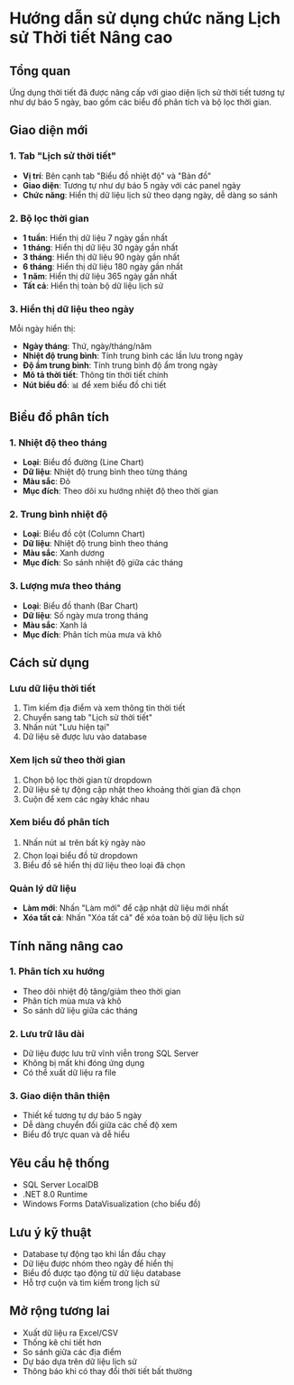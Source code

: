 # Hướng dẫn sử dụng chức năng Lịch sử Thời tiết Nâng cao

## Tổng quan
Ứng dụng thời tiết đã được nâng cấp với giao diện lịch sử thời tiết tương tự như dự báo 5 ngày, bao gồm các biểu đồ phân tích và bộ lọc thời gian.

## Giao diện mới

### 1. Tab "Lịch sử thời tiết"
- **Vị trí**: Bên cạnh tab "Biểu đồ nhiệt độ" và "Bản đồ"
- **Giao diện**: Tương tự như dự báo 5 ngày với các panel ngày
- **Chức năng**: Hiển thị dữ liệu lịch sử theo dạng ngày, dễ dàng so sánh

### 2. Bộ lọc thời gian
- **1 tuần**: Hiển thị dữ liệu 7 ngày gần nhất
- **1 tháng**: Hiển thị dữ liệu 30 ngày gần nhất
- **3 tháng**: Hiển thị dữ liệu 90 ngày gần nhất
- **6 tháng**: Hiển thị dữ liệu 180 ngày gần nhất
- **1 năm**: Hiển thị dữ liệu 365 ngày gần nhất
- **Tất cả**: Hiển thị toàn bộ dữ liệu lịch sử

### 3. Hiển thị dữ liệu theo ngày
Mỗi ngày hiển thị:
- **Ngày tháng**: Thứ, ngày/tháng/năm
- **Nhiệt độ trung bình**: Tính trung bình các lần lưu trong ngày
- **Độ ẩm trung bình**: Tính trung bình độ ẩm trong ngày
- **Mô tả thời tiết**: Thông tin thời tiết chính
- **Nút biểu đồ**: 📊 để xem biểu đồ chi tiết

## Biểu đồ phân tích

### 1. Nhiệt độ theo tháng
- **Loại**: Biểu đồ đường (Line Chart)
- **Dữ liệu**: Nhiệt độ trung bình theo từng tháng
- **Màu sắc**: Đỏ
- **Mục đích**: Theo dõi xu hướng nhiệt độ theo thời gian

### 2. Trung bình nhiệt độ
- **Loại**: Biểu đồ cột (Column Chart)
- **Dữ liệu**: Nhiệt độ trung bình theo tháng
- **Màu sắc**: Xanh dương
- **Mục đích**: So sánh nhiệt độ giữa các tháng

### 3. Lượng mưa theo tháng
- **Loại**: Biểu đồ thanh (Bar Chart)
- **Dữ liệu**: Số ngày mưa trong tháng
- **Màu sắc**: Xanh lá
- **Mục đích**: Phân tích mùa mưa và khô

## Cách sử dụng

### Lưu dữ liệu thời tiết
1. Tìm kiếm địa điểm và xem thông tin thời tiết
2. Chuyển sang tab "Lịch sử thời tiết"
3. Nhấn nút "Lưu hiện tại"
4. Dữ liệu sẽ được lưu vào database

### Xem lịch sử theo thời gian
1. Chọn bộ lọc thời gian từ dropdown
2. Dữ liệu sẽ tự động cập nhật theo khoảng thời gian đã chọn
3. Cuộn để xem các ngày khác nhau

### Xem biểu đồ phân tích
1. Nhấn nút 📊 trên bất kỳ ngày nào
2. Chọn loại biểu đồ từ dropdown
3. Biểu đồ sẽ hiển thị dữ liệu theo loại đã chọn

### Quản lý dữ liệu
- **Làm mới**: Nhấn "Làm mới" để cập nhật dữ liệu mới nhất
- **Xóa tất cả**: Nhấn "Xóa tất cả" để xóa toàn bộ dữ liệu lịch sử

## Tính năng nâng cao

### 1. Phân tích xu hướng
- Theo dõi nhiệt độ tăng/giảm theo thời gian
- Phân tích mùa mưa và khô
- So sánh dữ liệu giữa các tháng

### 2. Lưu trữ lâu dài
- Dữ liệu được lưu trữ vĩnh viễn trong SQL Server
- Không bị mất khi đóng ứng dụng
- Có thể xuất dữ liệu ra file

### 3. Giao diện thân thiện
- Thiết kế tương tự dự báo 5 ngày
- Dễ dàng chuyển đổi giữa các chế độ xem
- Biểu đồ trực quan và dễ hiểu

## Yêu cầu hệ thống
- SQL Server LocalDB
- .NET 8.0 Runtime
- Windows Forms DataVisualization (cho biểu đồ)

## Lưu ý kỹ thuật
- Database tự động tạo khi lần đầu chạy
- Dữ liệu được nhóm theo ngày để hiển thị
- Biểu đồ được tạo động từ dữ liệu database
- Hỗ trợ cuộn và tìm kiếm trong lịch sử

## Mở rộng tương lai
- Xuất dữ liệu ra Excel/CSV
- Thống kê chi tiết hơn
- So sánh giữa các địa điểm
- Dự báo dựa trên dữ liệu lịch sử
- Thông báo khi có thay đổi thời tiết bất thường